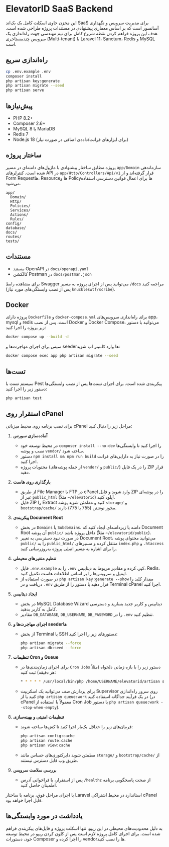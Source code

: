 # ElevatorID SaaS Backend

این مخزن حاوی اسکلت کامل یک بک‌اند SaaS برای مدیریت سرویس و نگهداری آسانسور است که بر اساس معماری پیشنهادی در مستندات پروژه طراحی شده است. هدف این پروژه فراهم کردن نقطه شروع کامل برای تیم مهندسی جهت راه‌اندازی یک سرویس چندمستاجری (Multi-tenant) با Laravel 11، Sanctum، Redis و MySQL است.

## راه‌اندازی سریع

```bash
cp .env.example .env
composer install
php artisan key:generate
php artisan migrate --seed
php artisan serve
```

## پیش‌نیازها

- PHP 8.2+
- Composer 2.6+
- MySQL 8 یا MariaDB
- Redis 7
- Node.js 18 (برای ابزارهای فرانت/داده‌ی اضافی در صورت نیاز)

## ساختار پروژه

پروژه مطابق ساختار پیشنهادی با ماژول‌های دامنه‌ای در مسیر `app/Domain` سازماندهی شده است. کنترلرهای API در `app/Http/Controllers/Api/v1` قرار گرفته‌اند و از Form Requestها، Resourceها و Policyها برای اعمال قوانین دسترسی استفاده می‌شود.

```
app/
  Domain/
  Http/
  Policies/
  Services/
  Actions/
  Rules/
config/
database/
docs/
routes/
tests/
```

## مستندات

- مستند OpenAPI در `docs/openapi.yaml`
- کالکشن Postman در `docs/postman.json`

برای مشاهده رابط Swagger می‌توانید پس از اجرای پروژه به مسیر `/docs` مراجعه کنید (پس از نصب وابستگی‌های مورد نیاز `knuckleswtf/scribe`).

## Docker

پروژه دارای `Dockerfile` و `docker-compose.yml` برای راه‌اندازی سرویس‌های app، mysql و redis است. پس از نصب Docker و Docker Compose، می‌توانید با دستور زیر پروژه را اجرا کنید:

```bash
docker compose up --build -d
```

سپس برای اجرای مهاجرت‌ها و seederها وارد کانتینر اپ شوید:

```bash
docker compose exec app php artisan migrate --seed
```

## تست‌ها

سیستم تست با Pest پیکربندی شده است. برای اجرای تست‌ها پس از نصب وابستگی‌ها دستور زیر را اجرا کنید:

```bash
php artisan test
```

## استقرار روی cPanel

برای نصب برنامه روی محیط میزبانی cPanel مراحل زیر را دنبال کنید:

1. **آماده‌سازی سورس**
   - در محیط توسعه خود `composer install --no-dev` را اجرا کنید تا وابستگی‌ها نصب و پوشه `vendor/` ساخته شود.
   - دستور `npm install && npm run build` را در صورت نیاز به دارایی‌های فرانت اجرا کنید.
   - محتویات پروژه (از جمله پوشه‌های `vendor/` و `public/`) را در یک فایل ZIP قرار دهید.

2. **بارگذاری روی هاست**
   - از طریق File Manager یا FTP در cPanel وارد شوید و فایل ZIP را در پوشه‌ای غیر از `public_html` (مثلاً `~/elevatorid`) آپلود کنید.
   - فایل ZIP را Extract کنید و مطمئن شوید پوشه `storage/` و `bootstrap/cache/` مجوز نوشتن (755 یا 775) دارند.

3. **پیکربندی Document Root**
   - در بخش `Domains` یا `Subdomains`، دامنه یا زیردامنه‌ای ایجاد کنید که Document Root آن پوشه `public/` داخل پروژه باشد (مثلاً `~/elevatorid/public`).
   - در صورت نبود دسترسی به تغییر Document Root، می‌توانید محتوای پوشه `public/` را به `public_html/` منتقل کرده و مسیرهای `index.php` و `.htaccess` را برای اشاره به مسیر اصلی پروژه به‌روزرسانی کنید.

4. **تنظیم متغیرهای محیطی**
   - فایل `.env.example` را به `.env` کپی کرده و مقادیر مربوط به دیتابیس، Redis، ایمیل و سرویس‌ها را بر اساس اطلاعات هاست تکمیل کنید.
   - در صورت استفاده از `php artisan key:generate --show` مقدار کلید را دریافت و در `.env` قرار دهید یا دستور را از طریق Terminal cPanel اجرا کنید.

5. **ایجاد دیتابیس**
   - در بخش MySQL Database Wizard دیتابیس و کاربر جدید بسازید و دسترسی کامل به کاربر بدهید.
   - مقادیر `DB_DATABASE`, `DB_USERNAME`, `DB_PASSWORD` را در `.env` تنظیم کنید.

6. **اجرای مهاجرت‌ها و seederها**
   - از بخش Terminal یا SSH دستورهای زیر را اجرا کنید:

     ```bash
     php artisan migrate --force
     php artisan db:seed --force
     ```

7. **تنظیمات Cron و Queue**
   - برای اجرای زمان‌بندی‌ها در `Cron Jobs` دستور زیر را با بازه زمانی دلخواه (مثلاً هر دقیقه) ثبت کنید:

     ```bash
     * * * * * /usr/local/bin/php /home/USERNAME/elevatorid/artisan schedule:run >> /dev/null 2>&1
     ```

   - برای پردازش صف می‌توانید یک اسکریپت Supervisor روی سرور راه‌اندازی کنید یا از `php artisan queue:work` در یک فرآیند جداگانه استفاده کنید (در cPanel معمولاً با استفاده از Cron Job با دستور `php artisan queue:work --stop-when-empty`).

8. **تنظیمات امنیتی و بهینه‌سازی**
   - فرمان‌های زیر را حداقل یک‌بار اجرا کنید تا کش‌ها ساخته شوند:

     ```bash
     php artisan config:cache
     php artisan route:cache
     php artisan view:cache
     ```

   - مطمئن شوید دایرکتوری‌های حساس مانند `storage/` و `bootstrap/cache/` از طریق وب قابل دسترس نیستند.

9. **بررسی سلامت سرویس**
   - پس از استقرار، با فراخوانی آدرس `/healthz` از صحت پاسخگویی برنامه اطمینان حاصل کنید.

با اجرای مراحل فوق، برنامه با ساختار Laravel استاندارد در محیط اشتراکی cPanel قابل اجرا خواهد بود.

## یادداشت در مورد وابستگی‌ها

به دلیل محدودیت‌های محیطی در این ریپو، تنها اسکلت پروژه و فایل‌های پیکربندی فراهم شده است. برای اجرای کامل پروژه لازم است پس از کلون کردن ریپو در محیط توسعه خود، دستورات Composer را اجرا کرده و vendorها را نصب کنید.

